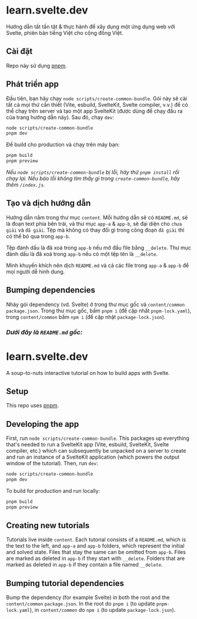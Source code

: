# learn.svelte.dev

Hướng dẫn tất tần tật & thực hành để xây dụng một ứng dụng web với Svelte, phiên bản tiếng Việt cho cộng đồng Việt.

## Cài đặt

Repo này sử dụng [pnpm](https://pnpm.io/).

## Phát triển app

Đầu tiên, bạn hãy chạy `node scripts/create-common-bundle`. Gói này sẽ cài tất cả mọi thứ cần thiết (Vite, esbuild, SvelteKit, Svelte compiler, v.v.) để có thể chạy trên server và tạo một app SvelteKit (được dùng để chạy đầu ra của trang hướng dẫn này). Sau đó, chạy `dev`:

```bash
node scripts/create-common-bundle
pnpm dev
```

Để build cho production và chạy trên máy bạn:

```bash
pnpm build
pnpm preview
```

_Nếu `node scripts/create-common-bundle` bị lỗi, hãy thử `pnpm install` rồi chạy lại. Nếu báo lỗi không tìm thấy gì trong `create-common-bundle`, hãy thêm `/index.js`._

## Tạo và dịch hướng dẫn

Hướng dẫn nằm trong thư mục `content`. Mỗi hướng dẫn sẽ có `README.md`, sẽ là đoạn text phía bên trái, và thư mục `app-a` & `app-b`, sẽ đại diện cho `chưa giải` và `đã giải`. Tệp mà không có thay đổi gì trong công đoạn `đã giải` thì có thể bỏ qua trong `app-b`.

Tệp đánh dấu là đã xoá trong `app-b` nếu mở đầu file bằng `__delete`. Thư mục đánh dấu là đã xoá trong `app-b` nếu có một tệp tên là `__delete`.

Mình khuyến khích nên dịch `README.md` và cả các file trong `app-a` & `app-b` để mọi người dễ hinh dung.

## Bumping dependencies

Nhảy gói dependency (vd. Svelte) ở trong thư mục gốc và `content/common` `package.json`. Trong thư mục gốc, bấm `pnpm i` (để cập nhất `pnpm-lock.yaml`), trong `content/common` bấm `npm i` (để cập nhật `package-lock.json`).

### _Dưới đây là `README.md` gốc:_

# learn.svelte.dev

A soup-to-nuts interactive tutorial on how to build apps with Svelte.


## Setup

This repo uses [pnpm](https://pnpm.io/).

## Developing the app

First, run `node scripts/create-common-bundle`. This packages up everything that's needed to run a SvelteKit app (Vite, esbuild, SvelteKit, Svelte compiler, etc.) which can subsequently be unpacked on a server to create and run an instance of a SvelteKit application (which powers the output window of the tutorial). Then, run `dev`:

```bash
node scripts/create-common-bundle
pnpm dev
```

To build for production and run locally:

```bash
pnpm build
pnpm preview
```

## Creating new tutorials

Tutorials live inside `content`. Each tutorial consists of a `README.md`, which is the text to the left, and `app-a` and `app-b` folders, which represent the initial and solved state. Files that stay the same can be omitted from `app-b`. Files are marked as deleted in `app-b` if they start with `__delete`. Folders that are marked as deleted in `app-b` if they contain a file named `__delete`.

## Bumping tutorial dependencies

Bump the dependency (for example Svelte) in both the root and the `content/common` `package.json`. In the root do `pnpm i` (to update `pnpm-lock.yaml`), in `content/common` do `npm i` (to update `package-lock.json`).